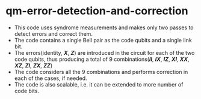 # qm-error-detection-and-correction

- This code uses syndrome measurements and makes only two passes to detect errors and correct them.
- The code contains a single Bell pair as the code qubits and a single link bit.
- The errors(identity, ***X***, ***Z***) are introduced in the circuit for each of the two code qubits, thus producing a total of 9 combinations(***II***, ***IX***, ***IZ***, ***XI***, ***XX***, ***XZ***, ***ZI***, ***ZX***, ***ZZ***)
- The code considers all the 9 combinations and performs correction in each of the cases, if needed.
- The code is also scalable, i.e. it can be extended to more number of code bits.
